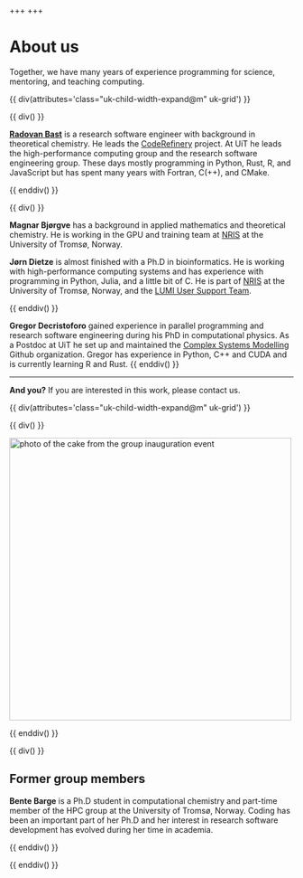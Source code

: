 +++
+++

# About us

Together, we have many years of experience programming for science, mentoring,
and teaching computing.

{{ div(attributes='class="uk-child-width-expand@m" uk-grid') }}

{{ div() }}

**[Radovan Bast](https://bast.fr)** is a research software engineer with
background in theoretical chemistry. He leads the
[CodeRefinery](https://coderefinery.org) project.  At UiT he leads the
high-performance computing group and the research software engineering group.
These days mostly programming in Python, Rust, R, and JavaScript but has spent
many years with Fortran, C(++), and CMake.

{{ enddiv() }}

{{ div() }}

**Magnar Bjørgve** has a background in applied mathematics and theoretical chemistry.
He is working in the GPU and training team at [NRIS](https://documentation.sigma2.no/)
at the University of Tromsø, Norway.

**Jørn Dietze** is almost finished with a Ph.D in bioinformatics.
He is working with high-performance computing systems and
has experience with programming in Python, Julia, and a little bit of C.
He is part of [NRIS](https://documentation.sigma2.no/)
at the University of Tromsø, Norway, and the
[LUMI User Support Team](https://www.lumi-supercomputer.eu/).

{{ enddiv() }}

**Gregor Decristoforo** gained experience in parallel programming and research
software engineering during his PhD in computational physics. As a Postdoc at
UiT he set up and maintained the [Complex Systems
Modelling](https://github.com/uit-cosmo) Github organization. Gregor has
experience in Python, C++ and CUDA and is currently learning R and Rust.
{{ enddiv() }}

---

**And you?** If you are interested in this work, please contact us.

{{ div(attributes='class="uk-child-width-expand@m" uk-grid') }}

{{ div() }}

<img src="/about/cake.jpg" alt="photo of the cake from the group inauguration event" width="500px"/>

{{ enddiv() }}

{{ div() }}

## Former group members

**Bente Barge** is a Ph.D student in computational chemistry and part-time
member of the HPC group at the University of Tromsø, Norway. Coding has been an
important part of her Ph.D and her interest in research software development
has evolved during her time in academia.

{{ enddiv() }}

{{ enddiv() }}
